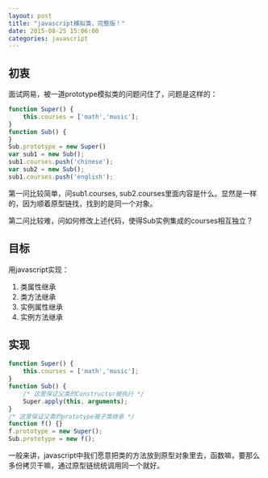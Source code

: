 ```yaml
---
layout: post
title: "javascript模拟类，完整版！"
date: 2015-08-25 15:06:00
categories: javascript
---
```


## 初衷
面试网易，被一道prototype模拟类的问题问住了，问题是这样的：

```javascript
function Super() {
    this.courses = ['math','music'];
}
function Sub() {
}
Sub.prototype = new Super()
var sub1 = new Sub();
sub1.courses.push('chinese');
var sub2 = new Sub();
sub1.courses.push('english');
```

第一问比较简单，问sub1.courses, sub2.courses里面内容是什么。显然是一样的，因为顺着原型链找，找到的是同一个对象。

第二问比较难，问如何修改上述代码，使得Sub实例集成的courses相互独立？

## 目标

用javascript实现：

1. 类属性继承
2. 类方法继承
3. 实例属性继承
4. 实例方法继承

## 实现

```javascript
function Super() {
    this.courses = ['math','music'];
}
function Sub() {
    /* 这里保证父类的Constructor被执行 */
    Super.apply(this, arguments); 
}
/* 这里保证父类的prototype被子类继承 */
function f() {}
f.prototype = new Super();
Sub.prototype = new f();
```

一般来讲，javascript中我们愿意把类的方法放到原型对象里去，函数嘛，要那么多份拷贝干嘛，通过原型链统统调用同一个就好。

